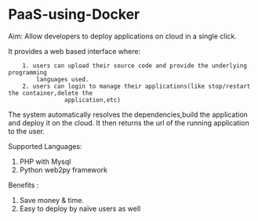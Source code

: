 PaaS-using-Docker
=================
Aim: Allow developers to deploy applications on cloud in a single click.

It provides a web based interface where:

		1. users can upload their source code and provide the underlying programming
		    languages used.
		2. users can login to manage their applications(like stop/restart the container,delete the
	                application,etc)

The system automatically resolves the dependencies,build the application and deploy it on the cloud. It then returns the url of the running application to the user.

Supported Languages:

1.  PHP with Mysql
2.  Python web2py framework
	
Benefits :

1. Save money & time.
2. Easy to deploy by naïve users as well

